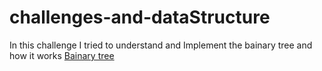 # challenges-and-dataStructure
In this challenge I tried to understand and Implement the bainary tree and how it works
[Bainary tree]()
